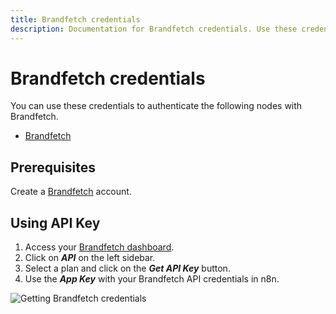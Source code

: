 ```yaml
---
title: Brandfetch credentials
description: Documentation for Brandfetch credentials. Use these credentials to authenticate Brandfetch in n8n, a workflow automation platform.
---
```


# Brandfetch credentials

You can use these credentials to authenticate the following nodes with Brandfetch.

- [Brandfetch](/integrations/builtin/app-nodes/n8n-nodes-base.brandfetch/)

## Prerequisites

Create a [Brandfetch](https://brandfetch.io/account) account.

## Using API Key

1. Access your [Brandfetch dashboard](https://brandfetch.io/dashboard).
2. Click on ***API*** on the left sidebar.
3. Select a plan and click on the ***Get API Key*** button.
4. Use the ***App Key*** with your Brandfetch API credentials in n8n.

![Getting Brandfetch credentials](/_images/integrations/builtin/credentials/brandfetch/using-api.gif)


